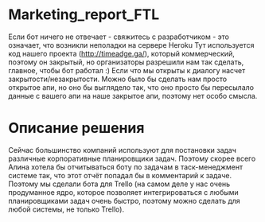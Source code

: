 # Marketing_report_FTL
Если бот ничего не отвечает - свяжитесь с разработчиком - это означает, что возникли неполадки на сервере Heroku
Тут используется код нашего проекта (http://timeadge.ga/), который коммерческий, поэтому он закрытый, но организаторы разрешили нам так сделать, главное, чтобы бот работал :)
Если что мы открыты к диалогу насчет закрытости/незакрытости. Можно было бы сделать нам просто открытое апи, но оно бы выглядело так, что оно просто бы пересылало данные с вашего апи на наше закрытое апи, поэтому нет особо смысла.

# Описание решения
Сейчас большинство компаний используют для постановки задач различные корпоративные планировщики задач. Поэтому скорее всего Алина хотела бы отчитываться боту по задачам в таск-менеджмент системе так, что этот отчёт попадал бы в комментарий к задаче. Поэтому мы сделали бота для Trello (на самом деле у нас очень продуманное ядро, которое позволяет интегрироваться с любыми планировщиками задач очень быстро, поэтому можно сделать для любой системы, не только Trello).
